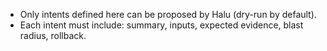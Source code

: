 - Only intents defined here can be proposed by Halu (dry-run by default).
- Each intent must include: summary, inputs, expected evidence, blast radius, rollback.

